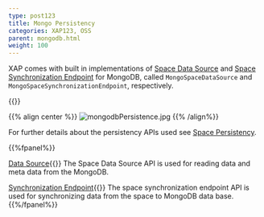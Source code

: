 ```yaml
---
type: post123
title: Mongo Persistency
categories: XAP123, OSS
parent: mongodb.html
weight: 100
---
```





XAP comes with built in implementations of [Space Data Source](./space-data-source-api.html) and [Space Synchronization Endpoint](./space-synchronization-endpoint-api.html)
 for MongoDB, called `MongoSpaceDataSource` and `MongoSpaceSynchronizationEndpoint`, respectively.

{{<wbr>}}

{{% align center %}}
![mongodbPersistence.jpg](/attachment_files/mongodbPersistence.jpg)
{{% /align%}}


For further details about the persistency APIs used see [Space Persistency](./space-persistency-overview.html).


{{%fpanel%}}

[Data Source](./mongodb-space-data-source.html){{<wbr>}}
The Space Data Source API is used for reading data and meta data from the MongoDB.

[Synchronization Endpoint](./mongodb-space-synchronization-endpoint.html){{<wbr>}}
The space synchronization endpoint API is used for synchronizing data from the space to MongoDB data base.
{{%/fpanel%}}
